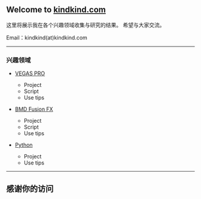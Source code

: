 ## Welcome to [kindkind.com](http://kindkind.com)

这里将展示我在各个兴趣领域收集与研究的结果。 希望与大家交流。

Email：kindkind(at)kindkind.com

***

### 兴趣领域

* [VEGAS PRO]
    * Project
    * Script
    * Use tips

* [BMD Fusion FX]
    * Project
    * Script
    * Use tips

* [Python]
    * Project
    * Use tips

***

## 感谢你的访问

[VEGAS PRO]:https://github.com/topics/kindkindcom-vegaspro
[BMD Fusion FX]:https://github.com/topics/kindkindcom-fusion-fx
[Python]:https://github.com/topics/kindkindcom-python
